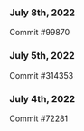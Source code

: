 ### July 8th, 2022

Commit #99870

### July 5th, 2022

Commit #314353


### July 4th, 2022

Commit #72281
